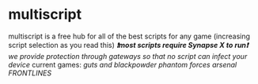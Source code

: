 # multiscript

multiscript is a free hub for all of the best scripts for any game (increasing script selection as you read this)
***❗most scripts require Synapse X to run❗***
*we provide protection through gateways so that no script can infect your device*
current games:
*guts and blackpowder
phantom forces
arsenal
FRONTLINES*
